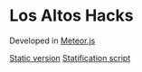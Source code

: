 # Los Altos Hacks
Developed in [Meteor.js](https://www.meteor.com)

[Static version](https://github.com/losaltoshacks/losaltoshacks.github.io)
[Statification script](https://github.com/Danappelxx/meteor-statify)
